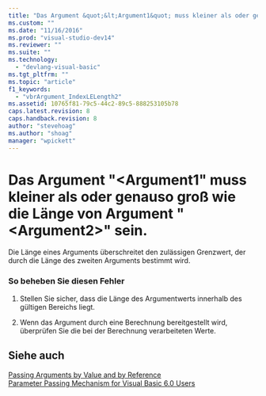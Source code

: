 ```yaml
---
title: "Das Argument &quot;&lt;Argument1&quot; muss kleiner als oder genauso gro&#223; wie die L&#228;nge von Argument &quot;&lt;Argument2&gt;&quot; sein. | Microsoft Docs"
ms.custom: ""
ms.date: "11/16/2016"
ms.prod: "visual-studio-dev14"
ms.reviewer: ""
ms.suite: ""
ms.technology: 
  - "devlang-visual-basic"
ms.tgt_pltfrm: ""
ms.topic: "article"
f1_keywords: 
  - "vbrArgument_IndexLELength2"
ms.assetid: 10765f81-79c5-44c2-89c5-888253105b78
caps.latest.revision: 8
caps.handback.revision: 8
author: "stevehoag"
ms.author: "shoag"
manager: "wpickett"
---
```

# Das Argument &quot;&lt;Argument1&quot; muss kleiner als oder genauso gro&#223; wie die L&#228;nge von Argument &quot;&lt;Argument2&gt;&quot; sein.
Die Länge eines Arguments überschreitet den zulässigen Grenzwert, der durch die Länge des zweiten Arguments bestimmt wird.  
  
### So beheben Sie diesen Fehler  
  
1.  Stellen Sie sicher, dass die Länge des Argumentwerts innerhalb des gültigen Bereichs liegt.  
  
2.  Wenn das Argument durch eine Berechnung bereitgestellt wird, überprüfen Sie die bei der Berechnung verarbeiteten Werte.  
  
## Siehe auch  
 [Passing Arguments by Value and by Reference](../../visual-basic/programming-guide/language-features/procedures/passing-arguments-by-value-and-by-reference.md)   
 [Parameter Passing Mechanism for Visual Basic 6.0 Users](http://msdn.microsoft.com/de-de/0fa2b0dc-aa1c-4797-bbd6-aa13c611cab2)